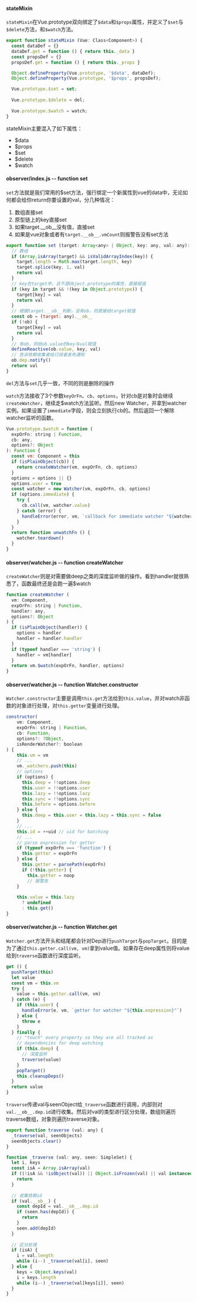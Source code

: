 #### stateMixin
`stateMixin`在Vue.prototype双向绑定了`$data`和`$props`属性，并定义了`$set`与`$delete`方法，和`$watch`方法。

```javascript
export function stateMixin (Vue: Class<Component>) {
  const dataDef = {}
  dataDef.get = function () { return this._data }
  const propsDef = {}
  propsDef.get = function () { return this._props }

  Object.defineProperty(Vue.prototype, '$data', dataDef);
  Object.defineProperty(Vue.prototype, '$props', propsDef);

  Vue.prototype.$set = set;
  
  Vue.prototype.$delete = del;
  
  Vue.prototype.$watch = watch;
}
```

stateMixin主要混入了如下属性：
- $data
- $props
- $set
- $delete
- $watch

#### observer/index.js -- function set
`set`方法就是我们常用的$set方法，强行绑定一个新属性到vue的data中，无论如何都会给你return你要设置的val，分几种情况：
1. 数组直接set
2. 原型链上的key直接set
3. 如果target.__ob__没有值，直接set
4. 如果是vue对象或者有`target.__ob__.vmCount`则报警告没有set方法

```javascript
export function set (target: Array<any> | Object, key: any, val: any): any {
  // 数组
  if (Array.isArray(target) && isValidArrayIndex(key)) {
    target.length = Math.max(target.length, key)
    target.splice(key, 1, val)
    return val
  }
  // key在target中，且不是Object.prototype的属性，直接赋值
  if (key in target && !(key in Object.prototype)) {
    target[key] = val
    return val
  }
  // 根据target.__ob__判断，没有ob，则直接给target赋值
  const ob = (target: any).__ob__
  if (!ob) {
    target[key] = val
    return val
  }
  // 有ob，则给ob.value的key与val赋值
  defineReactive(ob.value, key, val)
  // 告诉依赖收集者给订阅者发布通知
  ob.dep.notify()
  return val
}
```

`del`方法与`set`几乎一致，不同的则是删除的操作

`watch`方法接收了3个参数`keyOrFn`、`cb`、`options`，针对cb是对象时会继续`createWatcher`，继续走$watch方法监听。然后new Watcher，并拿到watcher实例。如果设置了`immediate`字段，则会立刻执行cb的。然后返回一个解除watcher监听的函数。
```javascript
Vue.prototype.$watch = function (
  expOrFn: string | Function,
  cb: any,
  options?: Object
): Function {
  const vm: Component = this
  if (isPlainObject(cb)) {
    return createWatcher(vm, expOrFn, cb, options)
  }
  options = options || {}
  options.user = true
  const watcher = new Watcher(vm, expOrFn, cb, options)
  if (options.immediate) {
    try {
      cb.call(vm, watcher.value)
    } catch (error) {
      handleError(error, vm, `callback for immediate watcher "${watcher.expression}"`)
    }
  }
  return function unwatchFn () {
    watcher.teardown()
  }
}
```

#### observer/watcher.js -- function createWatcher

`createWatcher`则是对需要做deep之类的深度监听做的操作。看到handler就很熟悉了，函数最终还是会跑一遍$watch

```javascript
function createWatcher (
  vm: Component,
  expOrFn: string | Function,
  handler: any,
  options?: Object
) {
  if (isPlainObject(handler)) {
    options = handler
    handler = handler.handler
  }
  if (typeof handler === 'string') {
    handler = vm[handler]
  }
  return vm.$watch(expOrFn, handler, options)
}
```

#### observer/watcher.js -- function Watcher.constructor

`Watcher.constructor`主要是调用`this.get`方法给到`this.value`，并对watch非函数的对象进行处理，对`this.getter`变量进行处理。
```javascript
constructor(
    vm: Component,
    expOrFn: string | Function,
    cb: Function,
    options?: ?Object,
    isRenderWatcher?: boolean
) {
    this.vm = vm
    // ...
    vm._watchers.push(this)
    // options
    if (options) {
      this.deep = !!options.deep
      this.user = !!options.user
      this.lazy = !!options.lazy
      this.sync = !!options.sync
      this.before = options.before
    } else {
      this.deep = this.user = this.lazy = this.sync = false
    }
    // ...
    this.id = ++uid // uid for batching
    // ...
    // parse expression for getter
    if (typeof expOrFn === 'function') {
      this.getter = expOrFn
    } else {
      this.getter = parsePath(expOrFn)
      if (!this.getter) {
        this.getter = noop
        // 报警告
    }
    
    this.value = this.lazy
      ? undefined
      : this.get()
}
```

#### observer/watcher.js -- function Watcher.get
`Watcher.get`方法开头和结尾都会针对Dep进行`pushTarget`与`popTarget`。目的是为了通过`this.getter.call(vm, vm)`拿到value值。如果存在deep属性则将value给到`traverse`函数进行深度监听。

```javascript
get () {
  pushTarget(this)
  let value
  const vm = this.vm
  try {
    value = this.getter.call(vm, vm)
  } catch (e) {
    if (this.user) {
      handleError(e, vm, `getter for watcher "${this.expression}"`)
    } else {
      throw e
    }
  } finally {
    // "touch" every property so they are all tracked as
    // dependencies for deep watching
    if (this.deep) {
      // 深度监听
      traverse(value)
    }
    popTarget()
    this.cleanupDeps()
  }
  return value
}
```

`traverse`传递val与seenObject给`_traverse`函数进行调用，内部则对`val.__ob__.dep.id`进行收集。然后对val的类型进行区分处理，数组则遍历traverse数组，对象则遍历traverse对象。
```javascript
export function traverse (val: any) {
  _traverse(val, seenObjects)
  seenObjects.clear()
}

function _traverse (val: any, seen: SimpleSet) {
  let i, keys
  const isA = Array.isArray(val)
  if ((!isA && !isObject(val)) || Object.isFrozen(val) || val instanceof VNode) {
    return
  }
  
  // 收集依赖id
  if (val.__ob__) {
    const depId = val.__ob__.dep.id
    if (seen.has(depId)) {
      return
    }
    seen.add(depId)
  }
  
  // 区分处理
  if (isA) {
    i = val.length
    while (i--) _traverse(val[i], seen)
  } else {
    keys = Object.keys(val)
    i = keys.length
    while (i--) _traverse(val[keys[i]], seen)
  }
}
```